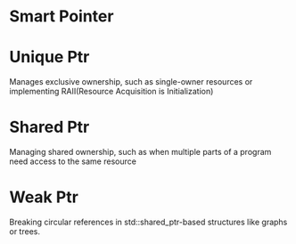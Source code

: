 # Smart Pointer

# Unique Ptr
Manages exclusive ownership, such as single-owner resources or implementing RAII(Resource Acquisition is Initialization)

# Shared Ptr
Managing shared ownership, such as when multiple parts of a program need access to the same resource

# Weak Ptr
Breaking circular references in std::shared_ptr-based structures like graphs or trees.